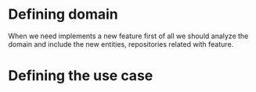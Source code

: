 # Defining domain

When we need implements a new feature first of all we should analyze the domain and include the new entities, repositories related with feature.

# Defining the use case
